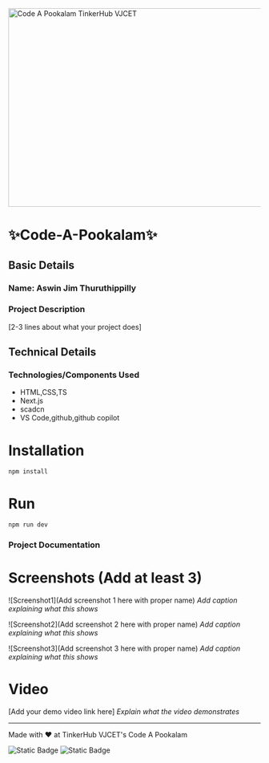 <img width="1584" height="396" alt="Code A Pookalam TinkerHub VJCET" src="https://github.com/user-attachments/assets/e41fa708-7d26-4651-ab16-91845893f422" />


# ✨Code-A-Pookalam✨


## Basic Details
### Name: Aswin Jim Thuruthippilly

### Project Description
[2-3 lines about what your project does]

## Technical Details
### Technologies/Components Used
- HTML,CSS,TS
- Next.js
- scadcn
- VS Code,github,github copilot

# Installation
```npm install```
# Run
```npm run dev```
### Project Documentation

# Screenshots (Add at least 3)
![Screenshot1](Add screenshot 1 here with proper name)
*Add caption explaining what this shows*

![Screenshot2](Add screenshot 2 here with proper name)
*Add caption explaining what this shows*

![Screenshot3](Add screenshot 3 here with proper name)
*Add caption explaining what this shows*

# Video
[Add your demo video link here]
*Explain what the video demonstrates*

---
Made with ❤️ at TinkerHub VJCET's Code A Pookalam 

![Static Badge](https://img.shields.io/badge/TinkerHub_VJCET-24?color=%23000000&link=https%3A%2F%2Fwww.tinkerhub.org%2F)
![Static Badge](https://img.shields.io/badge/CodeAPookalam--25-25?link=https%3A%2F%2Fwww.tinkerhub.org%2Fevents%2FQ2Q1TQKX6Q%2FUseless%2520Projects)
